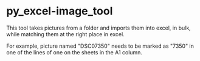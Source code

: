 # py_excel-image_tool

This tool takes pictures from a folder and imports them into excel, in bulk, while matching them at the right place in excel.

For example, picture named "DSC07350" needs to be marked as "7350" in one of the lines of one on the sheets in the A1 column.
